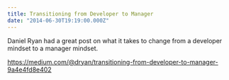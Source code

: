 ```yaml
---
title: Transitioning from Developer to Manager
date: "2014-06-30T19:19:00.000Z"
---
```

Daniel Ryan had a great post on what it takes to change from a developer mindset to a manager mindset.<!--more-->

<a title="Transitioning from Developer to Manager" href="https://medium.com/@dryan/transitioning-from-developer-to-manager-9a4e4fd8e402">https://medium.com/@dryan/transitioning-from-developer-to-manager-9a4e4fd8e402</a>